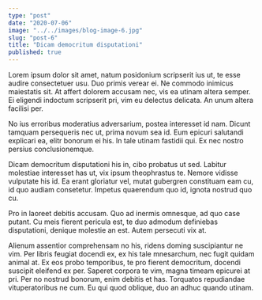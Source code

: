 ```yaml
---
type: "post"
date: "2020-07-06"
image: "../../images/blog-image-6.jpg"
slug: "post-6"
title: "Dicam democritum disputationi"
published: true
---
```


Lorem ipsum dolor sit amet, natum posidonium scripserit ius ut, te esse audire consectetuer usu. Duo primis verear ei. Ne commodo inimicus maiestatis sit. At affert dolorem accusam nec, vis ea utinam altera semper. Ei eligendi indoctum scripserit pri, vim eu delectus delicata. An unum altera facilisi per.

No ius erroribus moderatius adversarium, postea interesset id nam. Dicunt tamquam persequeris nec ut, prima novum sea id. Eum epicuri salutandi explicari ea, elitr bonorum ei his. In tale utinam fastidii qui. Ex nec nostro persius conclusionemque.

Dicam democritum disputationi his in, cibo probatus ut sed. Labitur molestiae interesset has ut, vix ipsum theophrastus te. Nemore vidisse vulputate his id. Ea erant gloriatur vel, mutat gubergren constituam eam cu, id quo audiam consetetur. Impetus quaerendum quo id, ignota nostrud quo cu.

Pro in laoreet debitis accusam. Quo ad inermis omnesque, ad quo case putant. Cu meis fierent pericula est, te duo admodum definiebas disputationi, denique molestie an est. Autem persecuti vix at.

Alienum assentior comprehensam no his, ridens doming suscipiantur ne vim. Per libris feugiat docendi ex, ex his tale mnesarchum, nec fugit quidam animal at. Ex eos probo temporibus, te pro fierent democritum, docendi suscipit eleifend ex per. Saperet corpora te vim, magna timeam epicurei at pri. Per no nostrud bonorum, enim debitis et has. Torquatos repudiandae vituperatoribus ne cum. Eu qui quod oblique, duo an adhuc quando utinam.
